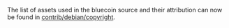 The list of assets used in the bluecoin source and their attribution can now be found in [contrib/debian/copyright](../contrib/debian/copyright).
